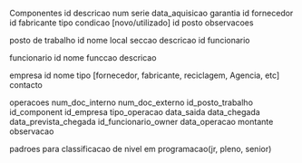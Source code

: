 Componentes
id
descricao
num serie
data_aquisicao
garantia
id fornecedor
id fabricante
tipo
condicao [novo/utilizado]
id posto
observacoes


posto de trabalho
id
nome
local
seccao
descricao
id funcionario


funcionario
id
nome
funccao
descricao


empresa
id
nome 
tipo [fornecedor, fabricante, reciclagem, 
Agencia, etc]
contacto

operacoes
num_doc_interno
num_doc_externo
id_posto_trabalho
id_component
id_empresa
tipo_operacao
data_saida
data_chegada
data_prevista_chegada
id_funcionario_owner
data_operacao
montante
observacao




padroes para classificacao de nivel em programacao(jr, pleno, senior)